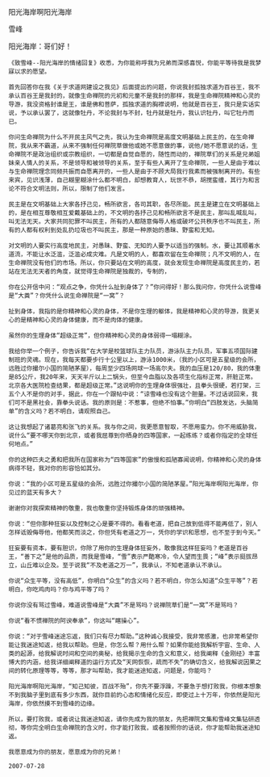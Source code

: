 阳光海岸啊阳光海岸

雪峰


阳光海岸：哥们好！

    《致雪峰--阳光海岸的情绪回复》收悉，为你能称呼我为兄弟而深感喜悦，你能平等待我是我梦寐以求的愿望。

    首先回答你在我《关于求道网建设之我见》后面提出的问题，你说我封孤独求道为百谷王，我不承认百谷王是我封的，就像生命禅院的元初和元童不是我封的那样，我是生命禅院精神和心灵的导游，我没资格封谁是王，谁是佛和菩萨，孤独求道的胸襟说明，他就是百谷王，我只是实话实说，予以承认罢了，这就像牡丹，不论我封与不封，牡丹就是牡丹，我认识牡丹，叫它牡丹而已。

    你问生命禅院为什么不开民主风气之先，我认为生命禅院是高度文明基础上民主的，在生命禅院，我从来不霸道，从来不强制任何禅院草做他或她不愿意做的事，说他/她不愿意说的话，生命禅院不是政治组织或宗教组织，一切都是自觉自愿的，随性而动的，禅院草们的关系是兄弟姐妹亲人情人的关系，不是领导和被领导的关系，至于有些人离开了生命禅院，一些人是由于难以与生命禅院理念同频共振而自愿离开的，一些人是由于不顾大局我行我素而被强制离开的。有些来宾，见识浅薄，自己糊里糊涂什么都不明白，却想教育人，玩世不恭，胡搅蛮缠，其行为和言论不符合文明法则，所以，限制了他们发言。

    民主是在文明基础上大家各抒己见，畅所欲言，各司其职，各尽所能。民主是建立在文明基础上的，是在相互尊敬相互爱戴基础上的，不文明的各抒己见和畅所欲言不是民主，那叫乱喊乱叫，叫无法无天。大家共同犯罪不叫民主，所有的人都随意侮辱人格或破坏公共秩序也不叫民主，所有的人都有权利到处乱扔垃圾也不叫民主，那是一种原始的愚昧、野蛮和无知。

    对文明的人要实行高度地民主，对愚昧、野蛮、无知的人要予以适当的强制。水，要让其顺着水道流，不能让水泛滥，泛滥必成灾难。凡是文明的人，都喜欢留在生命禅院；凡不文明的人，在生命禅院没有他们的市场。所以，你只要站在文明的高度，就会发现生命禅院是高度民主的，若站在无法无天者的角度，就觉得生命禅院是独裁的，专制的， 

    你在公开信中问：“观点之争，你凭什么扯到身体了？”你问得好！那么我问你，你凭什么说雪峰是“大粪”？你凭什么说生命禅院是“一窝”？

    扯到身体，我指的是你精神和心灵的身体，不是你生理的躯体，我是精神和心灵的导游，我更关心的是精神和心灵的身体健康，而不是肉体的健康。

    虽然你的生理身体“超级正常”，但你精神和心灵的身体弱得一塌糊涂。

    我给你举一个例子，你告诉我“在大学是校篮球队主力队员，游泳队主力队员，军事五项国际建制班的灵魂。现在，我每天都要步行十公里以上，游泳1000米，（我的小区可是五星级的会所，远胜过你撮尔小国的简陋茅屋），每周至少四场网球一场高尔夫。我的血压是120/80，我的体重是85公斤，我20年来，天天半斤以上二锅头，但至今血脂以及各项生化指标正常，肝脏正常。北京各大医院检查结果，都是超级正常。”这说明你的生理身体很强壮，且拳头很硬，若打架，三五个人不是你的对手，据此，你在一个跟帖中说：“谅雪峰也没有这个胆量。不过话说回来，我们可不是黑社会，靠拳头说话。我的原则是：不惹事，但绝不怕事。”你明白“四肢发达，头脑简单”的含义吗？若不明白，请观照自己。

    这让我想起了诸葛亮和张飞的关系。我与你之间，我更愿意智取，不愿用蛮力。你不用威胁我，说什么“要不哪天你到北京，或者我屈尊到你栖身的四等国家，一起练练？或者你指定的全球任何地点。”

    你的这种匹夫之勇和把我所在国家称为“四等国家”的傲慢和孤陋寡闻说明，你精神和心灵的身体病得不轻，我对你的形容恰如其分。

    你说：“我的小区可是五星级的会所，远胜过你撮尔小国的简陋茅屋。”阳光海岸啊阳光海岸，你见过的蓝天有多大？

    谢谢你对我探索精神的敬重，我也敬重你坚持锻炼身体的顽强精神。

    你说：“但你那种狂妄以及控制之心是要不得的。看看老道，把自己放到低得不能再低了，别人怎样诋毁侮辱他，他都笑而淡之，你但凭有老道之万一，凭你的学识和思想，也不至于到今天。”

    狂妄要有资本，要有胆识，你除了用你的生理身体狂妄外，敢像我这样狂妄吗？老道是百谷王，“善下之”是他的品质，而我是雪峰，“雪”表示严酷寒冷，令人望而生畏；“峰”表示挺拔昂立，山丘难以企及。至于说我“不及老道之万一”，我承认，不知老道承认不承认。

    你说“众生平等，没有高低”，你明白“众生”的含义吗？若不明白，你怎么知道“众生平等”？若明白，你吃鸡肉吗？你与鸡平等了吗？

    你说你没有骂过雪峰，难道说雪峰是“大粪”不是骂吗？说禅院草们是“一窝”不是骂吗？

    你说“看不惯禅院的阿谀奉承”，你这叫“瞎操心”。

    你说：“对于雪峰迷途忘返，我们只有尽力帮助。”这种诚心我接受，我非常感激，也非常希望你能让我迷途知返，给我以帮助。但是，你怎么帮？用什么帮？如果你能给我解析宇宙、生命、人类的起源，给我解说时间和空间的奥秘，给我揭示生命的含义和意义，给我阐释《金刚经》丰富博大的内涵，给我详细阐释道的运行方式及“天网恢恢，疏而不失”的确切含义，给我解说因果之间的转化原理等等，等等，那才叫帮助，我才能迷途知返，问题是，你能吗？

    阳光海岸啊阳光海岸，“知己知彼，百战不殆”，你先不要浮躁，不要急于想打败我，你根本想象不到我脑子里到底有多少东西，就你目前的心态和情绪化反应，即使过上十万年，你依然是阳光海岸，你依然摸不到雪峰的边缘。

    所以，要打败我，或者说让我迷途知返，请你先成为我的朋友，先把禅院文集和雪峰文集钻研透彻，等你完全明白生命禅院的含义时，你才能打败我，或者按照你的话说，你才能帮助我迷途知返。

    我愿意成为你的朋友，愿意成为你的兄弟！

    2007-07-28




